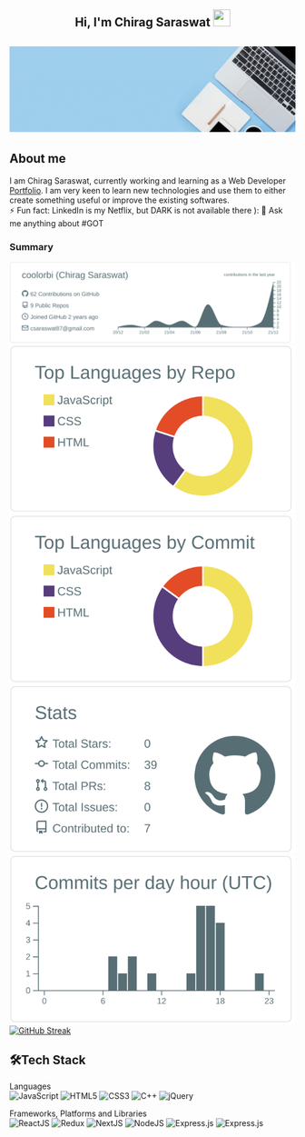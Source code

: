 <h2 align="center">Hi, I'm Chirag Saraswat  <img src="https://user-images.githubusercontent.com/39955420/147578264-bae0526c-028a-49d2-8af8-d08bb4edbd2a.gif" height="30" width="30"></h2>
<h2 align="center"><img src="https://raw.githubusercontent.com/coolorbi/coolorbi/master/Blue%20Work%20Place%20Linkedin%20Personal%20Photo%20Banner.gif"></h2> 
<h2>About me</h2>

I am Chirag Saraswat, currently working and learning as a Web Developer [Portfolio](https://chiragsaraswat.me). I am very keen to learn new technologies and use them to either create something useful or improve the existing softwares.   
⚡ Fun fact: LinkedIn is my Netflix, but DARK is not available there ):
💬 Ask me anything about #GOT

<h3>Summary</h3>

[![](https://raw.githubusercontent.com/coolorbi/coolorbi/master/profile-summary-card-output/default/0-profile-details.svg)](https://github.com/vn7n24fzkq/github-profile-summary-cards)
[![](https://raw.githubusercontent.com/coolorbi/coolorbi/master/profile-summary-card-output/default/1-repos-per-language.svg)](https://github.com/vn7n24fzkq/github-profile-summary-cards) [![](https://raw.githubusercontent.com/coolorbi/coolorbi/master/profile-summary-card-output/default/2-most-commit-language.svg)](https://github.com/vn7n24fzkq/github-profile-summary-cards)
[![](https://raw.githubusercontent.com/coolorbi/coolorbi/master/profile-summary-card-output/default/3-stats.svg)](https://github.com/vn7n24fzkq/github-profile-summary-cards) [![](https://raw.githubusercontent.com/coolorbi/coolorbi/master/profile-summary-card-output/default/4-productive-time.svg)](https://github.com/vn7n24fzkq/github-profile-summary-cards)
[![GitHub Streak](https://github-readme-streak-stats.herokuapp.com?user=coolorbi&theme=vue&date_format=M%20j%5B%2C%20Y%5D)](https://git.io/streak-stats)

<h2>🛠Tech Stack</h2>

Languages  
![JavaScript](https://img.shields.io/badge/javascript-%23323330.svg?style=for-the-badge&logo=javascript&logoColor=%23F7DF1E)
![HTML5](https://img.shields.io/badge/html5-%23E34F26.svg?style=for-the-badge&logo=html5&logoColor=white)
![CSS3](https://img.shields.io/badge/css3-%231572B6.svg?style=for-the-badge&logo=css3&logoColor=white)
![C++](https://img.shields.io/badge/c++-%2300599C.svg?style=for-the-badge&logo=c%2B%2B&logoColor=white)
![jQuery](https://img.shields.io/badge/jquery-%230769AD.svg?style=for-the-badge&logo=jquery&logoColor=white)

Frameworks, Platforms and Libraries  
![ReactJS](https://img.shields.io/badge/-ReactJs-61DAFB?style=for-the-badge&logo=react&logoColor=white)
![Redux](https://img.shields.io/badge/-Redux-764ABC?style=for-the-badge&logo=redux&logoColor=white)
![NextJS](https://img.shields.io/badge/-Next.js-000000?style=for-the-badge&logo=next.js&logoColor=white)
![NodeJS](https://img.shields.io/badge/node.js-6DA55F?style=for-the-badge&logo=node.js&logoColor=white)
![Express.js](https://img.shields.io/badge/express.js-%23404d59.svg?style=for-the-badge&logo=express&logoColor=%2361DAFB)
![Express.js](https://img.shields.io/badge/-Postman-FF6C37?style=for-the-badge&logo=postman&logoColor=white) 
